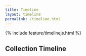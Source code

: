 ```yaml
---
title: Timeline
layout: timeline
permalink: /timeline.html
---
```

{% include feature/timelinejs.html %}

## Collection Timeline
